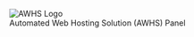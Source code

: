 ![AWHS Logo](https://nicolasmeloni.ovh/images/awhspanel.png)  
Automated Web Hosting Solution (AWHS) Panel
